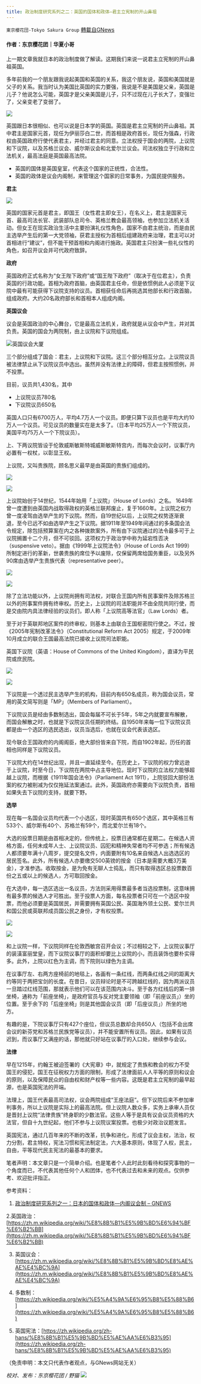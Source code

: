 ```yaml
---
title: 政治制度研究系列之二：英国的国体和政体—君主立宪制的开山鼻祖
---
```

`東京櫻花団-Tokyo Sakura Group` [轉載自GNews](https://gnews.org/zh-hans/1585616/)

#### 作者：东京樱花团｜华夏小哥

上一期文章我就日本的政治制度做了解读。这期我们来说一说君主立宪制的开山鼻祖英国。

多年前我的一个朋友跟我说起美国和英国的关系，我这个朋友说，英国和美国就是父子的关系。我当时认为美国比英国的实力要强，我说是不是美国是父亲，英国是儿子？他说怎么可能，英国才是父亲美国是儿子，只不过现在儿子长大了，变强壮了，父亲变老了变弱了。

![](https://assets.gnews.org/wp-content/uploads/2021/10/政治制度英国1.png)

英国跟日本很相似、也可以说是日本学的英国。英国是君主立宪制的开山鼻祖。其中君主是国家元首，现任为伊丽莎白二世，而首相是政府首长，现任为强森，行政权由英国政府行使代表君主，并经过君主的同意。立法权授于国会的两院，上议院和下议院，以及苏格兰议会、威尔斯议会和北爱尔兰议会。司法权独立于行政和立法机关，最高法庭是英国最高法院。

- 英国的国体是英国皇室，代表这个国家的正统性，合法性。
- 英国的政体是议会内阁制，来管理这个国家的日常事务，为国民提供服务。


**君主**

![](https://assets.gnews.org/wp-content/uploads/2021/10/政治制度英国2.jpg)

英国的国家元首是君主，即国王（女性君主即女王），在名义上，君主是国家元首、最高司法长官、武装部队总司令、英格兰教会最高领袖，也参加立法机关活动。但女王在现实政治生活中主要扮演礼仪性角色，国家不由君主统治，而是由民主选举产生后的第一大党领袖，获君主授权为首相后组建政府来治理，君主可以对首相进行“建议”，但不能干预首相和内阁进行施政。英国君主只扮演一些礼仪性的角色，如召开议会并可代政府致辞。

**政府**

英国政府正式名称为“女王陛下政府”或“国王陛下政府”（取决于在位君主），负责英国的行政功能。首相为政府首脑，由英国君主任命，但是依惯例此人必须是下议院中最有可能获得下议院支持的议员。首相获任命后再挑选其他部长和行政首脑，组成政府。大约20名政府部长和首相本人组成内阁。

**英国议会**

议会是英国政治的中心舞台，它是最高立法机关，政府就是从议会中产生，并对其负责。英国的国会为两院制，由上议院和下议院组成。

![](https://assets.gnews.org/wp-content/uploads/2021/10/政治制度英国3.jpg)英国议会大厦

三个部分组成了国会：君主，上议院和下议院。这三个部分相互分立。上议院议员被法律禁止从下议院议员中选出。虽然并没有法律上的障碍，但君主按照惯例，并不投票。

目前，议员共1,430名，其中

- 上议院议员780名
- 下议院议员650名


英国人口只有6700万人，平均4.7万人一个议员。即便只算下议员也是平均大约10万人一个议员。可见议员的数量实在是太多了。（日本平均25万人一个下院议员，美国平均75万人一个下院议员）。

上、下两议院皆设于伦敦威斯敏斯特城威斯敏斯特宫内，而每次会议时，议事厅内必置有一权杖，以彰显王权。

上议院，又叫贵族院，顾名思义最早是由英国的贵族们组成的。

![](https://assets.gnews.org/wp-content/uploads/2021/10/政治制度英国4.1.png)

![](https://assets.gnews.org/wp-content/uploads/2021/10/政治制度英国4.2.png)

上议院始创于14世纪，1544年始用「上议院」（House of Lords）之名。 1649年曾一度遭到由英国内战取得政权的英格兰联邦废止，复于1660年。上议院之权力曾一度凌驾由选举产生的下议院。然而，自19世纪以后，上议院之权势逐渐衰退，至今已远不如由选举产生之下议院。据1911年至1949年间通过的多条国会法令规定，除包括预算案在内之各种拨款案外，所有由下议院通过的法令最多可于上议院搁置十二个月，但不可驳回。这项权力于政治学中称为延宕性否决（suspensive veto）。据由《1999年上议院法令》（House of Lords Act 1999）所制定进行的革新，世袭贵族的席位予以废除，仅保留两席给国务重臣，以及另外90席由选举产生贵族代表（representative peer）。

![](https://assets.gnews.org/wp-content/uploads/2021/10/政治制度英国5.1.png)

![](https://assets.gnews.org/wp-content/uploads/2021/10/政治制度英国53.2.png)

除了立法功能以外，上议院尚拥有司法权，对联合王国内所有民事案件及除苏格兰以外的刑事案件拥有终审权。历史上，上议院的司法职能并不由全院共同行使，而是交由院内具法律经验的议员们，即人称「上议院高等法官」（Law Lords）者。

至于对于英联邦地区案件的终审权，则基本上由联合王国枢密院行使之。不过，按《2005年宪制改革法令》（Constitutional Reform Act 2005）规定，于2009年10月成立的联合王国最高法院已接收上议院司法职能。

英国下议院（英语：House of Commons of the United Kingdom），直译为平民院或庶民院。

![](https://assets.gnews.org/wp-content/uploads/2021/10/政治制度英国6.1.png)

![](https://assets.gnews.org/wp-content/uploads/2021/10/政治制度英国6.2.png)

下议院是一个透过民主选举产生的机构，目前内有650名成员，称为国会议员，常用的英文简写则是「MP」（Members of Parliament）。

下议院议员是经由多数制选出，国会每届不可长于5年，5年之内就要宣布解散，而国会解散之时，也就是下议院议员任期的终结。自1950年来每一位下议院议员都是由一个选区的选民选出，议员当选后，也就在议会代表该选区。

现今联合王国政府的内阁阁臣，绝大部份皆来自下院，而自1902年起，历任的首相也同样是下议院议员。

下议院大约在14世纪出现，并且一直延续至今。在历史上，下议院的权力曾远逊于上议院，时至今日，下议院在两院中占主导地位。现时下议院的立法权力能够超越上议院，而根据《1911年国会法令》（Parliament Act 1911），上院驳回大部份法案的权力被削减为仅仅拖延法案通过。此外，英国政府亦需要向下议院负责，首相如果失去下议院的支持，就要下野。

**选举**

现在每一名国会议员均代表一个小选区，现时英国共有650个选区，其中英格兰有533个、威尔斯有40个、苏格兰有59个，而北爱尔兰有18个。

大选的投票日期是由首相决定的，但传统上，投票日通常都在星期二。在候选人资格方面，任何未成年人士、上议院议员、囚犯和精神失常者均不可参选；所有候选人都须要年满十八周岁，提交提名文件，内面要附有10名来自候选人出选选区的居民签名。此外，所有候选人亦要缴交500英镑的按金（日本是需要大概3万美金），才准参选。收取按金，是为免有无聊人士捣乱，而只有取得选区总投票数百份之五或以上的候选人，方可取回按金。

在大选中，每一选区选出一名议员，方法则采用得票最多者当选投票制，这意味拥有最多票的候选人才可胜出。至于投票人方面，每名投票者只可在一个选区中投票，而他必须要是英国居民，并需要拥有英国公民、英国海外领土公民、爱尔兰共和国公民或英联邦成员国公民之身份，才有权投票。

![](https://assets.gnews.org/wp-content/uploads/2021/10/政治制度英国7.1.jpg)

![](https://assets.gnews.org/wp-content/uploads/2021/10/政治制度英国7.2.png)

和上议院一样，下议院同样在伦敦西敏宫召开会议；不过相较之下，上议院议事厅的装潢富丽堂皇，而下议院议事厅的面积却要比上议院的小，而且装饰也要朴实得多。此外，上院以红色为主调，而下院则以绿色为主调。

在议事厅左、右两方座椅前的地毯上，各画有一条红线，而两条红线之间的距离大约等同于两把宝剑的长度。在昔日，议员辩论时是不可跨越红线的，因为两派议员一旦踏过红线范围，那就表示他们可以在该范围内决斗。至于各方红线后的第一排坐椅，通称为「前座坐椅」，是政府官员与反对党主要领袖（即「前座议员」）坐的位置。至于余下的「后座坐椅」则是其他国会议员（即「后座议员」）所坐的地方。

有趣的是，下院议事厅只有427个座位，但议员总数却合共650人（包括不会出席会议的新芬党和苏格兰民族党等议员），并不能安置所有议员。因此，如果有议员迟到，而议事厅又满座的话，那他就只好站在议事厅的入口处，继续参与会议。

**法律**

早在1215年，约翰王被迫签署的《大宪章》中，就规定了贵族和教会的权力不受国王的侵犯，国王在征税权力方面的限制，形成了法律面前人人平等的原则和议会的原则，以及保障民众的自由权和财产权等一些内容。这既是君主立宪制的最早起源，也是英国宪法的开端。

法理上，国王代表最高司法权，议会两院组成“王座法庭”。但下议院后来不参加审判事务，所以上议院是实际上的最高法院。但上议院人数众多，实务上承审人员仅是晋封上议院“法律贵族”终身职的少数法官。这些人等于是具有议会议员资格的大法官，但自十九世纪起，他们不参与上议院议案投票。也极少对政治议题发言。

英国宪法，通过几百年来的不断的改革，抗争和进化，形成了议会主权，法治，权力分割，君主特权，宪法习惯和宪法制定法，六大基本原则，体现了人权，民主，自由，平等现代民主宪法的最基本的要求。

笔者声明：本文章只是一个简单介绍。也是笔者个人此时此刻看待和探究事物的一个角度而已，不代表其他任何个人和团体，也不代表过去和未来的观点。仅供参考、欢迎批评指正。

参考资料：

1. [政治制度研究系列之一：日本的国体和政体—内阁议会制 – GNEWS](https://gnews.org/zh-hans/1570929/)

2.英国政治：[https://zh.m.wikipedia.org/wiki/%E8%8B%B1%E5%9B%BD%E6%94%BF%E6%B2%BB](https://zh.m.wikipedia.org/wiki/%E8%8B%B1%E5%9B%BD%E6%94%BF%E6%B2%BB)

3. 英国议会：[https://zh.m.wikipedia.org/wiki/%E8%8B%B1%E5%9B%BD%E8%AE%AE%E4%BC%9A](https://zh.m.wikipedia.org/wiki/%E8%8B%B1%E5%9B%BD%E8%AE%AE%E4%BC%9A)

4. 多数制： [https://zh.wikipedia.org/wiki/%E5%A4%9A%E6%95%B8%E5%88%B6](https://zh.wikipedia.org/wiki/%E5%A4%9A%E6%95%B8%E5%88%B6)

5. 英国宪法：[https://zh.wikipedia.org/zh-hans/%E8%8B%B1%E5%9B%BD%E5%AE%AA%E6%B3%95](https://zh.wikipedia.org/zh-hans/%E8%8B%B1%E5%9B%BD%E5%AE%AA%E6%B3%95)

（免责申明：本文只代表作者观点，与GNews网站无关）

*校对、发布：东京樱花团 / 野猫*
![](https://assets.gnews.org/wp-content/uploads/2021/10/樱花团-2.jpg)
